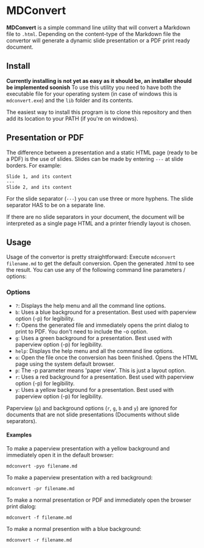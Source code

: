 # MDConvert
__MDConvert__ is a simple command line utility that will convert a Markdown file to `.html`. Depending on the content-type of the Markdown file
the convertor will generate a dynamic slide presentation or a PDF print ready document.

## Install
__Currently installing is not yet as easy as it should be, an installer should be implemented soonish__
To use this utility you need to have both the executable file for your operating system (in case of windows this is `mdconvert.exe`) and the 
`lib` folder and its contents. 

The easiest way to install this program is to clone this repository and then add its location to your PATH (if you're on windows).

## Presentation or PDF
The difference between a presentation and a static HTML page (ready to be a PDF) is the use of slides. Slides can be made by entering
`---` at slide borders. For example:
```
Slide 1, and its content
---
Slide 2, and its content
```
For the slide separator (`---`) you can use three or more hyphens. The slide separator HAS to be on a separate line.

If there are no slide separators in your document, the document will be interpreted as a single page HTML and a printer friendly
layout is chosen.

## Usage
Usage of the convertor is pretty straightforward: Execute `mdconvert filename.md` to get the default conversion. Open the generated .html
to see the result. You can use any of the following command line parameters / options:

### Options
- `?`: Displays the help menu and all the command line options.
- `b`: Uses a blue background for a presentation. Best used with paperview option (-p) for legibility.
- `f`: Opens the generated file and immediately opens the print dialog to print to PDF. You don't need to include the -o option.
- `g`: Uses a green background for a presentation. Best used with paperview option (-p) for legibility.
- `help`: Displays the help menu and all the command line options.
- `o`: Open the file once the conversion has been finished. Opens the HTML page using the system default browser.
- `p`: The -p parameter means 'paper view'. This is just a layout option. 
- `r`: Uses a red background for a presentation. Best used with paperview option (-p) for legibility.
- `y`: Uses a yellow background for a presentation. Best used with paperview option (-p) for legibility.

Paperview (`p`) and background options (`r`, `g`, `b` and `y`) are ignored for documents that are not slide presentations (Documents without slide separators).

#### Examples
To make a paperview presentation with a yellow background and immediately open it in the default browser:
```
mdconvert -pyo filename.md
```
To make a paperview presentation with a red background:
```
mdconvert -pr filename.md
```
To make a normal presentation or PDF and immediately open the browser print dialog:
```
mdconvert -f filename.md
```
To make a normal presention with a blue background:
```
mdconvert -r filename.md
```
